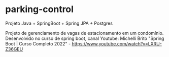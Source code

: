 # parking-control

Projeto Java + SpringBoot + Spring JPA + Postgres

Projeto de gerenciamento de vagas de estacionamento em um condomínio.
Desenvolvido no curso de spring boot, canal Youtube: Michelli Brito "Spring Boot | Curso Completo 2022" - https://www.youtube.com/watch?v=LXRU-Z36GEU

